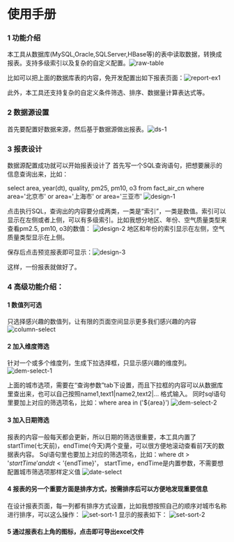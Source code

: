 使用手册
================================================


### 1 功能介绍
本工具从数据库(MySQL,Oracle,SQLServer,HBase等)的表中读取数据，转换成报表。支持多级索引以及复杂的自定义配置。![raw-table][]

比如可以把上面的数据库表的内容，免开发配置出如下报表页面：![report-ex1][]

此外，本工具还支持复杂的自定义条件筛选、排序、数据量计算表达式等。
### 2 数据源设置
首先要配置好数据来源，然后基于数据源做出报表。![ds-1][]

### 3 报表设计
数据源配置成功就可以开始报表设计了
首先写一个SQL查询语句，把想要展示的信息查询出来，比如：

select area, year(dt), quality, pm25, pm10, o3 from fact_air_cn where area='北京市' or area='上海市' or area='三亚市' 
![design-1][]

点击执行SQL，查询出的内容要分成两类，一类是“索引”，一类是数值。索引可以显示在左侧或者上侧，可以有多级索引。比如我想分地区、年份、空气质量类型来查看pm2.5, pm10, o3的数值：
![design-2][]
地区和年份的索引显示在左侧，空气质量类型显示在上侧。

保存后点击预览报表即可显示：![design-3][]

这样，一份报表就做好了。


### 4 高级功能介绍：

#### 1 数值列可选
只选择感兴趣的数值列，让有限的页面空间显示更多我们感兴趣的内容
![column-select][]

#### 2 加入维度筛选
针对一个或多个维度列，生成下拉选择框，只显示感兴趣的维度列。
![dem-select-1][]

上面的城市选项，需要在“查询参数”tab下设置，而且下拉框的内容可以从数据库里查出来，也可以自己按照name1,text1|name2,text2|... 格式输入。
同时sql语句里要加上对应的筛选项名，比如：where area in ('${area}')
![dem-select-2][]

#### 3 加入日期筛选
报表的内容一般每天都会更新，所以日期的筛选很重要，本工具内置了startTime(七天前)，endTime(今天)两个变量，可以很方便地滚动查看前7天的数据表内容。
Sql语句里也要加上对应的筛选项名，比如：where dt > '${startTime}' and dt < '${endTime}'，
startTime，endTime是内置参数，不需要想配置城市筛选项那样定义值
![date-select][]

#### 4 报表的另一个重要方面是排序方式，按需排序后可以方便地发现重要信息
在设计报表页面，每一列都有排序方式设置，比如我想按照自己的顺序对城市名称进行排序，可以这么操作： 
![set-sort-1][]
显示的报表如下：
![set-sort-2][]
#### 5 通过报表右上角的图标，点击即可导出excel文件



[jdk1.8]: http://www.oracle.com/technetwork/java/javase/downloads/jdk8-downloads-2133151.html
[jre1.8]: http://www.oracle.com/technetwork/java/javase/downloads/jre8-downloads-2133155.html
[maven3]: http://maven.apache.org/download.cgi
[idea]: https://www.jetbrains.com/idea/
[eclipsejee]: http://www.eclipse.org/downloads/eclipse-packages/
[lombok]: https://projectlombok.org/download.html
[tomcat8+]: http://tomcat.apache.org/
[MySQL5+]: http://dev.mysql.com/downloads/mysql/
[velocity]: http://velocity.apache.org/engine/1.7/user-guide.html
[aviator]: https://code.google.com/p/aviator/wiki/User_Guide_zh
[aviator-doc]: https://raw.githubusercontent.com/koqiui/EasyReport/master/docs/assets/files/Aviator-2.3.0用户指南.pdf
[org.apache.commons.lang3.StringUtils]: http://commons.apache.org/proper/commons-lang/javadocs/api-release/org/apache/commons/lang3/StringUtils.html
[pm25.in]: http://www.pm25.in
[aqistudy]: http://aqistudy.sinaapp.com/historydata/index.php
[echarts]: http://echarts.baidu.com/index.html
[highcharts]: http://www.highcharts.com/
[tablesorter]: http://mottie.github.io/tablesorter/docs/
[DataTables]: http://www.datatables.net/
[release]: https://github.com/koqiui/EasyReport/releases
[ds-1]: https://raw.githubusercontent.com/koqiui/EasyReport/master/docs/assets/imgs/ds-1.png
[config-1]: https://raw.githubusercontent.com/koqiui/EasyReport/master/docs/assets/imgs/config-1.png
[rp-1]: https://raw.githubusercontent.com/koqiui/EasyReport/master/docs/assets/imgs/rp-1.png
[rp-2]: https://raw.githubusercontent.com/koqiui/EasyReport/master/docs/assets/imgs/rp-2.png
[rp-3]: https://raw.githubusercontent.com/koqiui/EasyReport/master/docs/assets/imgs/rp-3.png
[rp-4]: https://raw.githubusercontent.com/koqiui/EasyReport/master/docs/assets/imgs/rp-4.png
[rp-5]: https://raw.githubusercontent.com/koqiui/EasyReport/master/docs/assets/imgs/rp-5.png
[rp-6]: https://raw.githubusercontent.com/koqiui/EasyReport/master/docs/assets/imgs/rp-6.png
[rp-7]: https://raw.githubusercontent.com/koqiui/EasyReport/master/docs/assets/imgs/rp-7.png
[rp-8]: https://raw.githubusercontent.com/koqiui/EasyReport/master/docs/assets/imgs/rp-8.png
[rp-9]: https://raw.githubusercontent.com/koqiui/EasyReport/master/docs/assets/imgs/rp-9.png
[rp-10]: https://raw.githubusercontent.com/koqiui/EasyReport/master/docs/assets/imgs/rp-10.png
[rp-11]: https://raw.githubusercontent.com/koqiui/EasyReport/master/docs/assets/imgs/rp-11.png
[rp-12]: https://raw.githubusercontent.com/koqiui/EasyReport/master/docs/assets/imgs/rp-12.png
[rp-13]: https://raw.githubusercontent.com/koqiui/EasyReport/master/docs/assets/imgs/rp-13.png
[rp-14]: https://raw.githubusercontent.com/koqiui/EasyReport/master/docs/assets/imgs/rp-14.png
[dev-1]: https://raw.githubusercontent.com/koqiui/EasyReport/master/docs/assets/imgs/dev-1.png
[ex-src-1]: https://raw.githubusercontent.com/koqiui/EasyReport/master/docs/assets/imgs/ex-src-1.png
[ex-1]: https://raw.githubusercontent.com/koqiui/EasyReport/master/docs/assets/imgs/ex-1.png
[ex-src-2]: https://raw.githubusercontent.com/koqiui/EasyReport/master/docs/assets/imgs/ex-src-2.png
[ex-param-2]: https://raw.githubusercontent.com/koqiui/EasyReport/master/docs/assets/imgs/ex-param-2.png
[ex-2-1]: https://raw.githubusercontent.com/koqiui/EasyReport/master/docs/assets/imgs/ex-2-1.png
[ex-2-2]: https://raw.githubusercontent.com/koqiui/EasyReport/master/docs/assets/imgs/ex-2-2.png
[ex-2-3]: https://raw.githubusercontent.com/koqiui/EasyReport/master/docs/assets/imgs/ex-2-3.png
[ex-2-4]: https://raw.githubusercontent.com/koqiui/EasyReport/master/docs/assets/imgs/ex-2-4.png
[ex-src-3]: https://raw.githubusercontent.com/koqiui/EasyReport/master/docs/assets/imgs/ex-src-3.png
[ex-3-1]: https://raw.githubusercontent.com/koqiui/EasyReport/master/docs/assets/imgs/ex-3-1.png
[ex-3-2]: https://raw.githubusercontent.com/koqiui/EasyReport/master/docs/assets/imgs/ex-3-2.png
[ex-3-3]: https://raw.githubusercontent.com/koqiui/EasyReport/master/docs/assets/imgs/ex-3-3.png
[ex-3-4]: https://raw.githubusercontent.com/koqiui/EasyReport/master/docs/assets/imgs/ex-3-4.png
[ex-src-4]: https://raw.githubusercontent.com/koqiui/EasyReport/master/docs/assets/imgs/ex-src-4.png
[ex-4-1]: https://raw.githubusercontent.com/koqiui/EasyReport/master/docs/assets/imgs/ex-4-1.png
[ex-src-5]: https://raw.githubusercontent.com/koqiui/EasyReport/master/docs/assets/imgs/ex-src-5.png
[ex-5]: https://raw.githubusercontent.com/koqiui/EasyReport/master/docs/assets/imgs/ex-5.png
[ex-src-6]: https://raw.githubusercontent.com/koqiui/EasyReport/master/docs/assets/imgs/ex-src-6.png
[ex-6]: https://raw.githubusercontent.com/koqiui/EasyReport/master/docs/assets/imgs/ex-6.png
[ex-7-1]: https://raw.githubusercontent.com/koqiui/EasyReport/master/docs/assets/imgs/ex-7-1.png
[ex-7-2]: https://raw.githubusercontent.com/koqiui/EasyReport/master/docs/assets/imgs/ex-7-2.png
[mysql.zip]: https://github.com/koqiui/EasyReport/blob/master/docs/db/mysql.zip?raw=true
[raw-table]: https://raw.githubusercontent.com/koqiui/EasyReport/master/docs/assets/imgs/raw-table.jpg
[report-ex1]: https://raw.githubusercontent.com/koqiui/EasyReport/master/docs/assets/imgs/report-ex1.jpg
[design-1]: https://raw.githubusercontent.com/koqiui/EasyReport/master/docs/assets/imgs/design-1.jpg
[design-2]: https://raw.githubusercontent.com/koqiui/EasyReport/master/docs/assets/imgs/design-2.jpg
[design-3]: https://raw.githubusercontent.com/koqiui/EasyReport/master/docs/assets/imgs/design-3.jpg
[column-select]: https://raw.githubusercontent.com/koqiui/EasyReport/master/docs/assets/imgs/column-select.jpg
[dem-select-1]: https://raw.githubusercontent.com/koqiui/EasyReport/master/docs/assets/imgs/dem-select-1.jpg
[dem-select-2]: https://raw.githubusercontent.com/koqiui/EasyReport/master/docs/assets/imgs/dem-select-2.jpg
[date-select]: https://raw.githubusercontent.com/koqiui/EasyReport/master/docs/assets/imgs/date-select.jpg
[set-sort-1]: https://raw.githubusercontent.com/koqiui/EasyReport/master/docs/assets/imgs/set-sort-1.jpg
[set-sort-2]: https://raw.githubusercontent.com/koqiui/EasyReport/master/docs/assets/imgs/set-sort-2.jpg
